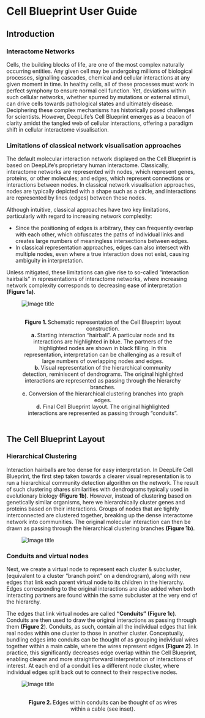 # Cell Blueprint User Guide


## Introduction

### Interactome Networks

Cells, the building blocks of life, are one of the most complex naturally occurring entities. Any given cell may be undergoing millions of biological processes, signalling cascades, chemical and cellular interactions at any given moment in time. In healthy cells, all of these processes must work in perfect symphony to ensure normal cell function. Yet, deviations within such cellular networks, whether spurred by mutations or external stimuli, can drive cells towards pathological states and ultimately disease. Deciphering these complex mechanisms has historically posed challenges for scientists. However, DeepLife’s Cell Blueprint emerges as a beacon of clarity amidst the tangled web of cellular interactions, offering a paradigm shift in cellular interactome visualisation.


### Limitations of classical network visualisation approaches

The default molecular interaction network displayed on the Cell Blueprint is based on DeepLife’s proprietary human interactome. Classically, interactome networks are represented with nodes, which represent genes, proteins, or other molecules; and edges, which represent connections or interactions between nodes. In classical network visualisation approaches, nodes are typically depicted with a shape such as a circle, and interactions are represented by lines (edges) between these nodes.

Although intuitive, classical approaches have two key limitations, particularly with regard to increasing network complexity:

* Since the positioning of edges is arbitrary, they can frequently overlap with each other, which obfuscates the paths of individual links and creates large numbers of meaningless intersections between edges.
* In classical representation approaches, edges can also intersect with multiple nodes, even where a true interaction does not exist, causing ambiguity in interpretation.

Unless mitigated, these limitations can give rise to so-called “interaction hairballs” in representations of interactome networks, where increasing network complexity corresponds to decreasing ease of interpretation **(Figure 1a)**.






<figure markdown="span">

  ![Image title](https://drive.google.com/thumbnail?id=1QjGWuBczgTPJvktpf09YJCpBFfQaFPoe&sz=s4000)

<center>

   <br>
	<b> Figure 1. </b> Schematic representation of the Cell Blueprint layout construction. <br>
  	<b> a. </b> Starting interaction “hairball”. A particular node and its interactions are highlighted in blue. The partners of the highlighted nodes are shown in black filling. In this representation,  interpretation can be challenging as a result of large numbers of overlapping nodes and edges.  <br>
	<b> b. </b> Visual representation of the hierarchical community detection, reminiscent of dendrograms. The original highlighted interactions are represented as passing through the hierarchy branches.  <br>
	<b>c.</b> Conversion of the hierarchical clustering branches into graph edges.  <br>
	<b>d.</b> Final Cell Blueprint layout. The original highlighted interactions are represented as passing through “conduits”.  <br><br>


</center>

</figure>



## The Cell Blueprint Layout


### Hierarchical Clustering

Interaction hairballs are too dense for easy interpretation. In DeepLife Cell Blueprint, the first step taken towards a clearer visual representation is to run a hierarchical community detection algorithm on the network. The result of such clustering shares similarities with dendrograms typically used in evolutionary biology **(Figure 1b)**. However, instead of clustering based on genetically similar organisms, here we hierarchically cluster genes and proteins based on their interactions. Groups of nodes that are tightly interconnected are clustered together, breaking up the dense interactome network into communities. The original molecular interaction can then be drawn as passing through the hierarchical clustering branches **(Figure 1b)**.



<figure markdown="span">

  ![Image title](https://drive.google.com/thumbnail?id=1QjGWuBczgTPJvktpf09YJCpBFfQaFPoe&sz=s400)


</figure>



### Conduits and virtual nodes

Next, we create a virtual node to represent each cluster & subcluster, (equivalent to a cluster “branch point” on a dendrogram), along with new edges that link each parent virtual node to its children in the hierarchy. Edges corresponding to the original interactions are also added when both interacting partners are found within the same subcluster at the very end of the hierarchy.

The edges that link virtual nodes are called **“Conduits”** **(Figure 1c)**. Conduits are then used to draw the original interactions as passing through them **(Figure 2**). Conduits, as such, contain all the individual edges that link real nodes within one cluster to those in another cluster. Conceptually, bundling edges into conduits can be thought of as grouping individual wires together within a main cable, where the wires represent edges **(Figure 2)**. In practice, this significantly decreases edge overlap within the Cell Blueprint, enabling clearer and more straightforward interpretation of interactions of interest. At each end of a conduit lies a different node cluster, where individual edges split back out to connect to their respective nodes.



<figure markdown="span">

  ![Image title](https://drive.google.com/thumbnail?id=1QjGWuBczgTPJvktpf09YJCpBFfQaFPoe&sz=s400)

<center>

   <br>
	<b> Figure 2. </b> Edges within conduits can be thought of as wires within a cable (see inset).


</center>


</figure>




